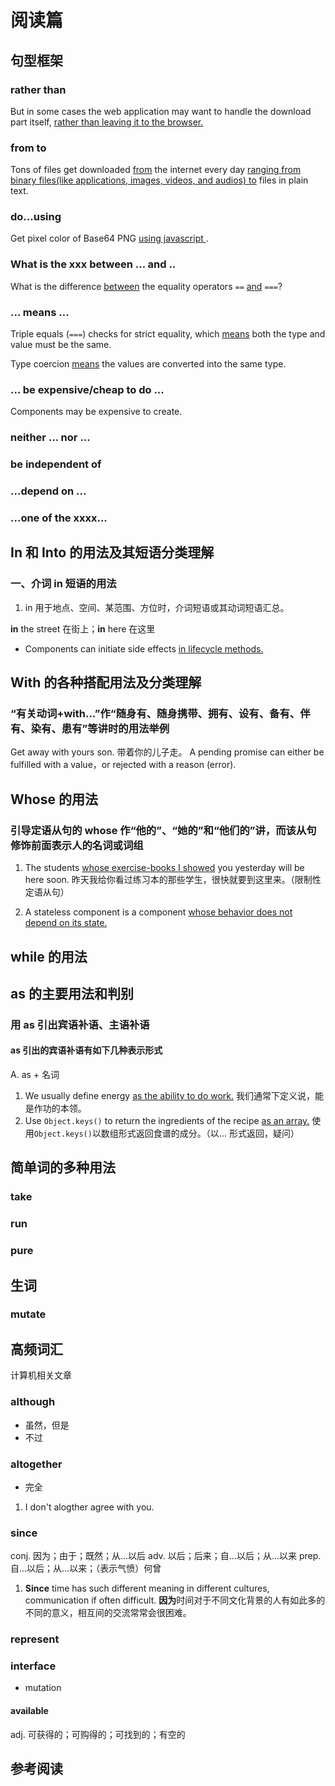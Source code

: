 # 阅读篇

## 句型框架

### rather than

But in some cases the web application may want to handle the download part itself, <u>rather than leaving it to the browser.</u>

### from to

Tons of files get downloaded <u>from</u> the internet every day <u>ranging from binary files(like applications, images, videos, and audios) to</u> files in plain text.

### do...using

Get pixel color of Base64 PNG <u>using javascript </u>.

### What is the xxx between ... and ..

What is the difference <u>between</u> the equality operators `==` <u>and</u> `===`?

### ... means ...

Triple equals (`===`) checks for strict equality, which <u>means</u> both the type and value must be the same.

Type coercion <u>means</u> the values are converted into the same type.

### ... be expensive/cheap to do ...

Components may be expensive to create.

### neither ... nor ...

### be independent of

### ...depend on ...

### ...one of the xxxx...

## In 和 Into 的用法及其短语分类理解

### 一、介词 in 短语的用法

1. in 用于地点、空间、某范围、方位时，介词短语或其动词短语汇总。

**in** the street 在街上；**in** here 在这里

- Components can initiate side effects <u>in lifecycle methods.</u>

## With 的各种搭配用法及分类理解

### “有关动词+with...”作“随身有、随身携带、拥有、设有、备有、伴有、染有、患有”等讲时的用法举例

Get away with yours son. 带着你的儿子走。
A pending promise can either be fulfilled with a value，or rejected with a reason (error).

## Whose 的用法

### 引导定语从句的 whose 作“他的”、“她的”和“他们的”讲，而该从句修饰前面表示人的名词或词组

1. The students <u>whose exercise-books I showed</u> you yesterday will be here soon.
昨天我给你看过练习本的那些学生，很快就要到这里来。（限制性定语从句）

2. A stateless component is a component <u>whose behavior does not depend on its state.</u>

## while 的用法

## as 的主要用法和判别

### 用 as 引出宾语补语、主语补语

#### as 引出的宾语补语有如下几种表示形式

A. as + 名词

1. We usually define energy <u>as the ability to do work.</u>
我们通常下定义说，能是作功的本领。
2. Use `Object.keys()` to return the ingredients of the recipe <u>as an array.</u>
使用`Object.keys()`以数组形式返回食谱的成分。（以... 形式返回，疑问）

## 简单词的多种用法

### take

### run

### pure

## 生词

### mutate

## 高频词汇

计算机相关文章

### although

- 虽然，但是
- 不过

### altogether

- 完全

1. I don't alogther agree with you.

### since

conj. 因为；由于；既然；从...以后
adv. 以后；后来；自...以后；从...以来
prep. 自...以后；从...以来；（表示气愤）何曾

1. **Since** time has such different meaning in different cultures, communication if often difficult.
**因为**时间对于不同文化背景的人有如此多的不同的意义，相互间的交流常常会很困难。

### represent

### interface

- mutation

#### available

adj. 可获得的；可购得的；可找到的；有空的



## 参考阅读

